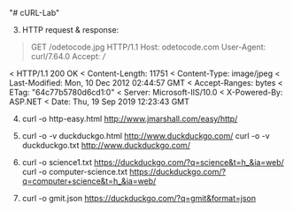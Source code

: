 "# cURL-Lab" 

3. HTTP request & response:
> GET /odetocode.jpg HTTP/1.1
> Host: odetocode.com
> User-Agent: curl/7.64.0
> Accept: */*

< HTTP/1.1 200 OK
< Content-Length: 11751
< Content-Type: image/jpeg
< Last-Modified: Mon, 10 Dec 2012 02:44:57 GMT
< Accept-Ranges: bytes
< ETag: "64c77b5780d6cd1:0"
< Server: Microsoft-IIS/10.0
< X-Powered-By: ASP.NET
< Date: Thu, 19 Sep 2019 12:23:43 GMT

4. 	curl -o http-easy.html http://www.jmarshall.com/easy/http/

5. 	curl -o -v duckduckgo.html http://www.duckduckgo.com/
	curl -o -v duckduckgo.txt http://www.duckduckgo.com/
	
6.	curl -o science1.txt https://duckduckgo.com/?q=science&t=h_&ia=web/
	curl -o computer-science.txt https://duckduckgo.com/?q=computer+science&t=h_&ia=web/

7.	curl -o gmit.json https://duckduckgo.com/?q=gmit&format=json